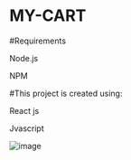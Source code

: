 # MY-CART

#Requirements

Node.js

NPM

#This project is created using:

React js 

Jvascript


![image](https://github.com/cheshta0112/MY-CART/assets/104692214/944daf46-9fe7-4d06-a8ef-45bb649b0db9)


